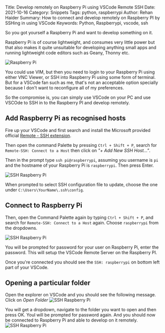 Title: Develop remotely on Raspberry Pi using VSCode Remote SSH
Date: 2021-10-16
Category: Snippets
Tags: python, raspberrypi
Author: Rehan Haider
Summary: How to connect and develop remotely on Raspberry PI by SSHing in using VSCode 
Keywords: Python, Raspberrypi, vscode, ssh


So you got yourself a Raspberry Pi and want to develop something on it. 

Raspberry Pi is of course lightweight, and consumes very little power but that also makes it quite unsuitable for developing anything small apps and running lightweight code editors such as Geany, Thonny etc. 

![Raspberry Pi]({static}/images/s0028/raspberry-pi.png)

You could use VIM, but then you need to login to your Raspberry Pi using either VNC Viewer, or SSH into Raspberry Pi using some form of terminal. But for a VSCode fan such as me, that's not an acceptable option specially because I don't want to reconfigure all of my preferences. 

So the compromise is, you can simply use VSCode on your PC and use VSCOde to SSH in to the Raspberry PI and develop remotely. 

## Add Raspberry Pi as recognised hosts

Fire up your VSCode and first search and install the Microsoft provided official [Remote - SSH extension](https://marketplace.visualstudio.com/items?itemName=ms-vscode-remote.remote-ssh). 

Then open the command Palette by pressing `Ctrl + Shift + P`, search for `Remote-SSH: Connect to a Host` then click on *"+ Add New SSH Host..."*.

Then in the prompt type `ssh pi@raspberrypi`, assuming you username is `pi` and the hostname of your Raspberry Pi is `raspberrypi`. Then press Enter.

![SSH Raspberry Pi]({static}/images/s0028/ssh-command.png)


When prompted to select SSH configuration file to update, choose the one under `C:\Users\YourName\.ssh\config`.

## Connect to Raspberry Pi

Then, open the Command Palette again by typing `Ctrl + Shift + P`, and search for `Remote-SSH: Connect to a Host` again. 
Choose `raspberrypi` from the dropdowns. 

![SSH Raspberry Pi]({static}/images/s0028/ssh-connect.png)

You will be prompted for password for your user on Raspberry Pi, enter the password. This will setup the VSCode Remote Server on the Raspberry PI. 

Once you're connected you should see the `SSH: raspberrypi` on bottom left part of your VSCode. 

## Opening a particular folder
Open the explorer on VSCode and you should see the following message. Click on *Open Folder*
![SSH Raspberry Pi]({static}/images/s0028/ssh-explorer.png)


You will get a dropdown, navigate to the folder you want to open and then press OK. Youl will be prompted for password again. And you should now be connected to Raspberry Pi and able to develop on it remotely. 
![SSH Raspberry Pi]({static}/images/s0028/ssh-vscode.png)